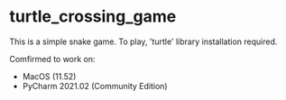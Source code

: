 # turtle_crossing_game
This is a simple snake game. To play, 'turtle' library installation required.

Comfirmed to work on:
- MacOS (11.52)
- PyCharm 2021.02 (Community Edition)

